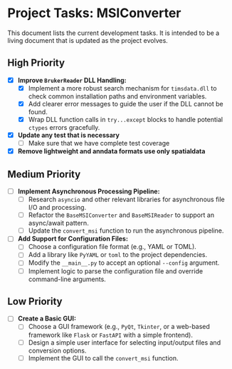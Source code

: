 # Project Tasks: MSIConverter

This document lists the current development tasks. It is intended to be a living document that is updated as the project evolves.

## High Priority

- [x] **Improve `BrukerReader` DLL Handling:**
    - [x] Implement a more robust search mechanism for `timsdata.dll` to check common installation paths and environment variables.
    - [x] Add clearer error messages to guide the user if the DLL cannot be found.
    - [x] Wrap DLL function calls in `try...except` blocks to handle potential `ctypes` errors gracefully.
- [x] **Update any test that is necessary**
    - [ ] Make sure that we have complete test coverage 
- [x] **Remove lightweight and anndata formats use only spatialdata**

## Medium Priority

- [ ] **Implement Asynchronous Processing Pipeline:**
    - [ ] Research `asyncio` and other relevant libraries for asynchronous file I/O and processing.
    - [ ] Refactor the `BaseMSIConverter` and `BaseMSIReader` to support an async/await pattern.
    - [ ] Update the `convert_msi` function to run the asynchronous pipeline.

- [ ] **Add Support for Configuration Files:**
    - [ ] Choose a configuration file format (e.g., YAML or TOML).
    - [ ] Add a library like `PyYAML` or `toml` to the project dependencies.
    - [ ] Modify the `__main__.py` to accept an optional `--config` argument.
    - [ ] Implement logic to parse the configuration file and override command-line arguments.

## Low Priority

- [ ] **Create a Basic GUI:**
    - [ ] Choose a GUI framework (e.g., `PyQt`, `Tkinter`, or a web-based framework like `Flask` or `FastAPI` with a simple frontend).
    - [ ] Design a simple user interface for selecting input/output files and conversion options.
    - [ ] Implement the GUI to call the `convert_msi` function.